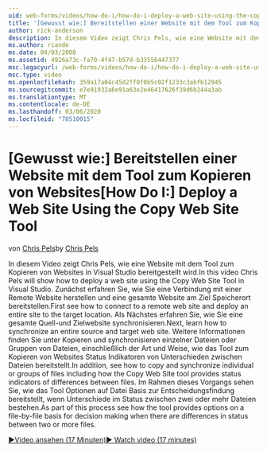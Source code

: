 ```yaml
---
uid: web-forms/videos/how-do-i/how-do-i-deploy-a-web-site-using-the-copy-web-site-tool
title: '[Gewusst wie:] Bereitstellen einer Website mit dem Tool zum Kopieren von Websites | Microsoft-Dokumentation'
author: rick-anderson
description: In diesem Video zeigt Chris Pels, wie eine Website mit dem Tool zum Kopieren von Websites in Visual Studio bereitgestellt wird. Zunächst erfahren Sie, wie Sie eine Verbindung mit einer Remote Website herstellen und...
ms.author: riande
ms.date: 04/03/2008
ms.assetid: 4926a73c-fa70-4f47-b57d-b33556447377
msc.legacyurl: /web-forms/videos/how-do-i/how-do-i-deploy-a-web-site-using-the-copy-web-site-tool
msc.type: video
ms.openlocfilehash: 359a17a04c45d2ff0f0b5c02f1233c3abfb12945
ms.sourcegitcommit: e7e91932a6e91a63e2e46417626f39d6b244a3ab
ms.translationtype: MT
ms.contentlocale: de-DE
ms.lasthandoff: 03/06/2020
ms.locfileid: "78510015"
---
```

# <a name="how-do-i-deploy-a-web-site-using-the-copy-web-site-tool"></a><span data-ttu-id="64ae5-104">[Gewusst wie:] Bereitstellen einer Website mit dem Tool zum Kopieren von Websites</span><span class="sxs-lookup"><span data-stu-id="64ae5-104">[How Do I:] Deploy a Web Site Using the Copy Web Site Tool</span></span>

<span data-ttu-id="64ae5-105">von [Chris Pels](https://twitter.com/chrispels)</span><span class="sxs-lookup"><span data-stu-id="64ae5-105">by [Chris Pels](https://twitter.com/chrispels)</span></span>

<span data-ttu-id="64ae5-106">In diesem Video zeigt Chris Pels, wie eine Website mit dem Tool zum Kopieren von Websites in Visual Studio bereitgestellt wird.</span><span class="sxs-lookup"><span data-stu-id="64ae5-106">In this video Chris Pels will show how to deploy a web site using the Copy Web Site Tool in Visual Studio.</span></span> <span data-ttu-id="64ae5-107">Zunächst erfahren Sie, wie Sie eine Verbindung mit einer Remote Website herstellen und eine gesamte Website am Ziel Speicherort bereitstellen.</span><span class="sxs-lookup"><span data-stu-id="64ae5-107">First see how to connect to a remote web site and deploy an entire site to the target location.</span></span> <span data-ttu-id="64ae5-108">Als Nächstes erfahren Sie, wie Sie eine gesamte Quell-und Zielwebsite synchronisieren.</span><span class="sxs-lookup"><span data-stu-id="64ae5-108">Next, learn how to synchronize an entire source and target web site.</span></span> <span data-ttu-id="64ae5-109">Weitere Informationen finden Sie unter Kopieren und synchronisieren einzelner Dateien oder Gruppen von Dateien, einschließlich der Art und Weise, wie das Tool zum Kopieren von Websites Status Indikatoren von Unterschieden zwischen Dateien bereitstellt.</span><span class="sxs-lookup"><span data-stu-id="64ae5-109">In addition, see how to copy and synchronize individual or groups of files including how the Copy Web Site tool provides status indicators of differences between files.</span></span> <span data-ttu-id="64ae5-110">Im Rahmen dieses Vorgangs sehen Sie, wie das Tool Optionen auf Datei Basis zur Entscheidungsfindung bereitstellt, wenn Unterschiede im Status zwischen zwei oder mehr Dateien bestehen.</span><span class="sxs-lookup"><span data-stu-id="64ae5-110">As part of this process see how the tool provides options on a file-by-file basis for decision making when there are differences in status between two or more files.</span></span>

[<span data-ttu-id="64ae5-111">&#9654;Video ansehen (17 Minuten)</span><span class="sxs-lookup"><span data-stu-id="64ae5-111">&#9654; Watch video (17 minutes)</span></span>](https://channel9.msdn.com/Blogs/ASP-NET-Site-Videos/how-do-i-deploy-a-web-site-using-the-copy-web-site-tool)
